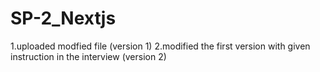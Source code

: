 # SP-2_Nextjs

1.uploaded modfied file (version 1)
2.modified the first version with given instruction in the interview (version 2)
